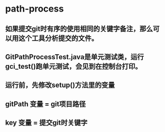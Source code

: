 # path-process
## 如果提交git时有序的使用相同的关键字备注，那么可以用这个工具分析提交的文件。

## GitPathProcessTest.java是单元测试类，运行gci_test()跑单元测试，会见到在控制台打印。
## 运行前，先修改setup()方法里的变量
## gitPath 变量 = git项目路径
## key 变量 = 提交git时关键字
